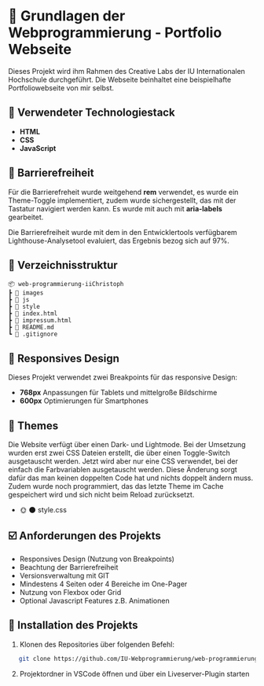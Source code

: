 # 🌌 Grundlagen der Webprogrammierung - Portfolio Webseite

Dieses Projekt wird ihm Rahmen des Creative Labs der IU Internationalen Hochschule durchgeführt. Die Webseite beinhaltet eine beispielhafte Portfoliowebseite von mir selbst.

## 🔧 Verwendeter Technologiestack

- **HTML**
- **CSS**
- **JavaScript**

## 🗿 Barrierefreiheit

Für die Barrierefreheit wurde weitgehend **rem** verwendet, es wurde ein Theme-Toggle implementiert, zudem wurde sichergestellt, das mit der Tastatur navigiert werden kann.
Es wurde mit auch mit **aria-labels** gearbeitet.

Die Barrierefreiheit wurde mit dem in den Entwicklertools verfügbarem Lighthouse-Analysetool evaluiert, das Ergebnis bezog sich auf 97%.

## 📑 Verzeichnisstruktur

    📦 web-programmierung-iiChristoph
    ┣ 📁 images
    ┣ 📁 js
    ┣ 📁 style
    ┣ 📄 index.html
    ┣ 📄 impressum.html
    ┣ 📄 README.md
    ┗ 📄 .gitignore

## 📱 Responsives Design

Dieses Projekt verwendet zwei Breakpoints für das responsive Design:

- **768px** Anpassungen für Tablets und mittelgroße Bildschirme
- **600px** Optimierungen für Smartphones

## 🌈 Themes

Die Website verfügt über einen Dark- und Lightmode. Bei der Umsetzung wurden erst zwei CSS Dateien erstellt, die über einen Toggle-Switch ausgetauscht werden. Jetzt wird aber nur eine CSS verwendet, bei der einfach die Farbvariablen ausgetauscht werden. Diese Änderung sorgt dafür das man keinen doppelten Code hat und nichts doppelt ändern muss. Zudem wurde noch programmiert, das das letzte Theme im Cache gespeichert wird und sich nicht beim Reload zurücksetzt.

- 🌞 🌑 style.css


## ☑️ Anforderungen des Projekts

- Responsives Design (Nutzung von Breakpoints)
- Beachtung der Barrierefreiheit
- Versionsverwaltung mit GIT
- Mindestens 4 Seiten oder 4 Bereiche im One-Pager
- Nutzung von Flexbox oder Grid
- Optional Javascript Features z.B. Animationen

## 💽 Installation des Projekts

1. Klonen des Repositories über folgenden Befehl:

```bash
   git clone https://github.com/IU-Webprogrammierung/web-programmierung-iiChristoph.git
```

2. Projektordner in VSCode öffnen und über ein Liveserver-Plugin starten
